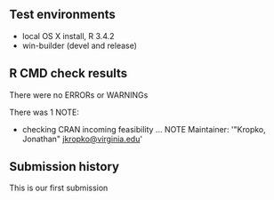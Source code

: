 ## Test environments
* local OS X install, R 3.4.2
* win-builder (devel and release)

## R CMD check results
There were no ERRORs or WARNINGs 

There was 1 NOTE:

* checking CRAN incoming feasibility ... NOTE
Maintainer: '"Kropko, Jonathan" <jkropko@virginia.edu>'

## Submission history
This is our first submission
